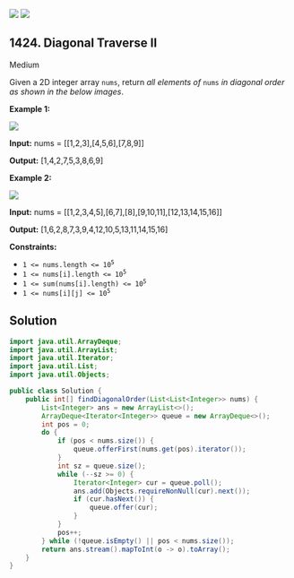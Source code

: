 [![](https://img.shields.io/github/stars/javadev/LeetCode-in-Java?label=Stars&style=flat-square)](https://github.com/javadev/LeetCode-in-Java)
[![](https://img.shields.io/github/forks/javadev/LeetCode-in-Java?label=Fork%20me%20on%20GitHub%20&style=flat-square)](https://github.com/javadev/LeetCode-in-Java/fork)

## 1424\. Diagonal Traverse II

Medium

Given a 2D integer array `nums`, return _all elements of_ `nums` _in diagonal order as shown in the below images_.

**Example 1:**

![](https://assets.leetcode.com/uploads/2020/04/08/sample_1_1784.png)

**Input:** nums = \[\[1,2,3],[4,5,6],[7,8,9]]

**Output:** [1,4,2,7,5,3,8,6,9]

**Example 2:**

![](https://assets.leetcode.com/uploads/2020/04/08/sample_2_1784.png)

**Input:** nums = \[\[1,2,3,4,5],[6,7],[8],[9,10,11],[12,13,14,15,16]]

**Output:** [1,6,2,8,7,3,9,4,12,10,5,13,11,14,15,16]

**Constraints:**

*   <code>1 <= nums.length <= 10<sup>5</sup></code>
*   <code>1 <= nums[i].length <= 10<sup>5</sup></code>
*   <code>1 <= sum(nums[i].length) <= 10<sup>5</sup></code>
*   <code>1 <= nums[i][j] <= 10<sup>5</sup></code>

## Solution

```java
import java.util.ArrayDeque;
import java.util.ArrayList;
import java.util.Iterator;
import java.util.List;
import java.util.Objects;

public class Solution {
    public int[] findDiagonalOrder(List<List<Integer>> nums) {
        List<Integer> ans = new ArrayList<>();
        ArrayDeque<Iterator<Integer>> queue = new ArrayDeque<>();
        int pos = 0;
        do {
            if (pos < nums.size()) {
                queue.offerFirst(nums.get(pos).iterator());
            }
            int sz = queue.size();
            while (--sz >= 0) {
                Iterator<Integer> cur = queue.poll();
                ans.add(Objects.requireNonNull(cur).next());
                if (cur.hasNext()) {
                    queue.offer(cur);
                }
            }
            pos++;
        } while (!queue.isEmpty() || pos < nums.size());
        return ans.stream().mapToInt(o -> o).toArray();
    }
}
```